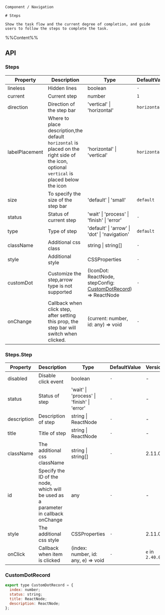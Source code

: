 `````
Component / Navigation

# Steps

Show the task flow and the current degree of completion, and guide users to follow the steps to complete the task.
`````

%%Content%%

## API

### Steps

|Property|Description|Type|DefaultValue|
|---|---|---|---|
|lineless|Hidden lines|boolean |`-`|
|current|Current step|number |`1`|
|direction|Direction of the step bar|'vertical' \| 'horizontal' |`horizontal`|
|labelPlacement|Where to place description,the default `horizontal` is placed on the right side of the icon, optional `vertical` is placed below the icon|'horizontal' \| 'vertical' |`horizontal`|
|size|To specify the size of the step bar|'default' \| 'small' |`default`|
|status|Status of current step|'wait' \| 'process' \| 'finish' \| 'error' |`-`|
|type|Type of step|'default' \| 'arrow' \| 'dot' \| 'navigation' |`default`|
|className|Additional css class|string \| string[] |`-`|
|style|Additional style|CSSProperties |`-`|
|customDot|Customize the step,arrow type is not supported|(IconDot: ReactNode, stepConfig: [CustomDotRecord](#customdotrecord)) => ReactNode |`-`|
|onChange|Callback when click step, after setting this prop, the step bar will switch when clicked.|(current: number, id: any) => void |`-`|

### Steps.Step

|Property|Description|Type|DefaultValue|Version|
|---|---|---|---|---|
|disabled|Disable click event|boolean |`-`|-|
|status|Status of step|'wait' \| 'process' \| 'finish' \| 'error' |`-`|-|
|description|Description of step|string \| ReactNode |`-`|-|
|title|Title of step|string \| ReactNode |`-`|-|
|className|The additional css className|string \| string[] |`-`|2.11.0|
|id|Specify the ID of the node, which will be used as a parameter in callback onChange|any |`-`|-|
|style|The additional css style|CSSProperties |`-`|2.11.0|
|onClick|Callback when item is clicked|(index: number, id: any, e) => void |`-`|`e` in `2.40.0`|

### CustomDotRecord

```js
export type CustomDotRecord = {
  index: number;
  status: string;
  title: ReactNode;
  description: ReactNode;
};
```
